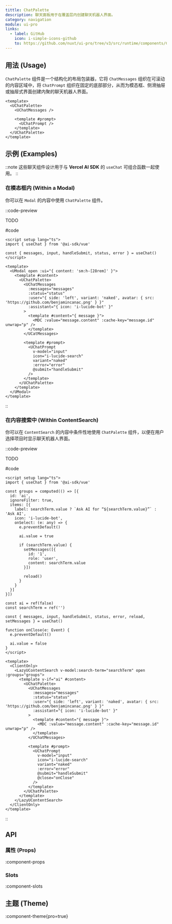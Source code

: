 ```yaml
---
tittle: ChatPalette
description: 聊天面板用于在覆盖层内创建聊天机器人界面。
category: navigation
module: ui-pro
links:
  - label: GitHub
    icon: i-simple-icons-github
    to: https://github.com/nuxt/ui-pro/tree/v3/src/runtime/components/ChatPalette.vue
---
```


## 用法 (Usage)

`ChatPalette` 组件是一个结构化的布局包装器，它将 `ChatMessages` 组织在可滚动的内容区域中，将 `ChatPrompt` 组织在固定的底部部分，从而为模态框、侧滑抽屉或抽屉式界面创建内聚的聊天机器人界面。

```vue{2,8}
<template>
  <UChatPalette>
    <UChatMessages />

    <template #prompt>
      <UChatPrompt />
    </template>
  </UChatPalette>
</template>
```

## 示例 (Examples)

::note
这些聊天组件设计用于与 **Vercel AI SDK** 的 `useChat` 可组合函数一起使用。
::

### 在模态框内 (Within a Modal)

你可以在 `Modal` 的内容中使用 `ChatPalette` 组件。

::code-preview

TODO

#code
```vue
<script setup lang="ts">
import { useChat } from '@ai-sdk/vue'

const { messages, input, handleSubmit, status, error } = useChat()
</script>

<template>
  <UModal open :ui="{ content: 'sm:h-[28rem]' }">
    <template #content>
      <UChatPalette>
        <UChatMessages
          :messages="messages"
          :status="status"
          :user="{ side: 'left', variant: 'naked', avatar: { src: 'https://github.com/benjamincanac.png' } }"
          :assistant="{ icon: 'i-lucide-bot' }"
        >
          <template #content="{ message }">
            <MDC :value="message.content" :cache-key="message.id" unwrap="p" />
          </template>
        </UCatMessages>

        <template #prompt>
          <UChatPrompt
            v-model="input"
            icon="i-lucide-search"
            variant="naked"
            :error="error"
            @submit="handleSubmit"
          />
        </template>
      </UChatPalette>
    </template>
  </UModal>
</template>
```
::

### 在内容搜索中 (Within ContentSearch)

你可以在 `ContentSearch` 的内容中条件性地使用 `ChatPalette` 组件，以便在用户选择项目时显示聊天机器人界面。

::code-preview

TODO

#code
```vue
<script setup lang="ts">
import { useChat } from '@ai-sdk/vue'

const groups = computed(() => [{
  id: 'ai',
  ignoreFilter: true,
  items: [{
    label: searchTerm.value ? `Ask AI for “${searchTerm.value}”` : 'Ask AI',
    icon: 'i-lucide-bot',
    onSelect: (e: any) => {
      e.preventDefault()

      ai.value = true

      if (searchTerm.value) {
        setMessages([{
          id: '1',
          role: 'user',
          content: searchTerm.value
        }])

        reload()
      }
    }
  }]
}])

const ai = ref(false)
const searchTerm = ref('')

const { messages, input, handleSubmit, status, error, reload, setMessages } = useChat()

function onClose(e: Event) {
  e.preventDefault()

  ai.value = false
}
</script>

<template>
  <ClientOnly>
    <LazyUContentSearch v-model:search-term="searchTerm" open :groups="groups">
      <template v-if="ai" #content>
        <UChatPalette>
          <UChatMessages
            :messages="messages"
            :status="status"
            :user="{ side: 'left', variant: 'naked', avatar: { src: 'https://github.com/benjamincanac.png' } }"
            :assistant="{ icon: 'i-lucide-bot' }"
          >
            <template #content="{ message }">
              <MDC :value="message.content" :cache-key="message.id" unwrap="p" />
            </template>
          </UChatMessages>

          <template #prompt>
            <UChatPrompt
              v-model="input"
              icon="i-lucide-search"
              variant="naked"
              :error="error"
              @submit="handleSubmit"
              @close="onClose"
            />
          </template>
        </UChatPalette>
      </template>
    </LazyUContentSearch>
  </ClientOnly>
</template>
```
::

## API

### 属性 (Props)

:component-props

### Slots

:component-slots

## 主题 (Theme)

:component-theme{pro=true}
